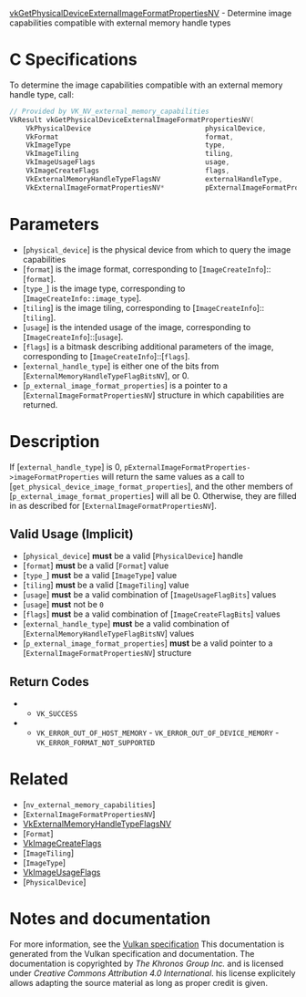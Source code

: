 [vkGetPhysicalDeviceExternalImageFormatPropertiesNV](https://www.khronos.org/registry/vulkan/specs/1.3-extensions/man/html/vkGetPhysicalDeviceExternalImageFormatPropertiesNV.html) - Determine image capabilities compatible with external memory handle types

# C Specifications
To determine the image capabilities compatible with an external memory
handle type, call:
```c
// Provided by VK_NV_external_memory_capabilities
VkResult vkGetPhysicalDeviceExternalImageFormatPropertiesNV(
    VkPhysicalDevice                            physicalDevice,
    VkFormat                                    format,
    VkImageType                                 type,
    VkImageTiling                               tiling,
    VkImageUsageFlags                           usage,
    VkImageCreateFlags                          flags,
    VkExternalMemoryHandleTypeFlagsNV           externalHandleType,
    VkExternalImageFormatPropertiesNV*          pExternalImageFormatProperties);
```

# Parameters
- [`physical_device`] is the physical device from which to query the image capabilities
- [`format`] is the image format, corresponding to [`ImageCreateInfo`]::[`format`].
- [`type_`] is the image type, corresponding to [`ImageCreateInfo::image_type`].
- [`tiling`] is the image tiling, corresponding to [`ImageCreateInfo`]::[`tiling`].
- [`usage`] is the intended usage of the image, corresponding to [`ImageCreateInfo`]::[`usage`].
- [`flags`] is a bitmask describing additional parameters of the image, corresponding to [`ImageCreateInfo`]::[`flags`].
- [`external_handle_type`] is either one of the bits from [`ExternalMemoryHandleTypeFlagBitsNV`], or 0.
- [`p_external_image_format_properties`] is a pointer to a [`ExternalImageFormatPropertiesNV`] structure in which capabilities are returned.

# Description
If [`external_handle_type`] is 0,
`pExternalImageFormatProperties->imageFormatProperties` will return the
same values as a call to [`get_physical_device_image_format_properties`], and
the other members of [`p_external_image_format_properties`] will all be 0.
Otherwise, they are filled in as described for
[`ExternalImageFormatPropertiesNV`].
## Valid Usage (Implicit)
-  [`physical_device`] **must**  be a valid [`PhysicalDevice`] handle
-  [`format`] **must**  be a valid [`Format`] value
-  [`type_`] **must**  be a valid [`ImageType`] value
-  [`tiling`] **must**  be a valid [`ImageTiling`] value
-  [`usage`] **must**  be a valid combination of [`ImageUsageFlagBits`] values
-  [`usage`] **must**  not be `0`
-  [`flags`] **must**  be a valid combination of [`ImageCreateFlagBits`] values
-  [`external_handle_type`] **must**  be a valid combination of [`ExternalMemoryHandleTypeFlagBitsNV`] values
-  [`p_external_image_format_properties`] **must**  be a valid pointer to a [`ExternalImageFormatPropertiesNV`] structure

## Return Codes
*   - `VK_SUCCESS` 
*   - `VK_ERROR_OUT_OF_HOST_MEMORY`  - `VK_ERROR_OUT_OF_DEVICE_MEMORY`  - `VK_ERROR_FORMAT_NOT_SUPPORTED`

# Related
- [`nv_external_memory_capabilities`]
- [`ExternalImageFormatPropertiesNV`]
- [VkExternalMemoryHandleTypeFlagsNV]()
- [`Format`]
- [VkImageCreateFlags]()
- [`ImageTiling`]
- [`ImageType`]
- [VkImageUsageFlags]()
- [`PhysicalDevice`]

# Notes and documentation
For more information, see the [Vulkan specification](https://www.khronos.org/registry/vulkan/specs/1.3-extensions/html/vkspec.html)
This documentation is generated from the Vulkan specification and documentation.
The documentation is copyrighted by *The Khronos Group Inc.* and is licensed under *Creative Commons Attribution 4.0 International*.
his license explicitely allows adapting the source material as long as proper credit is given.
        